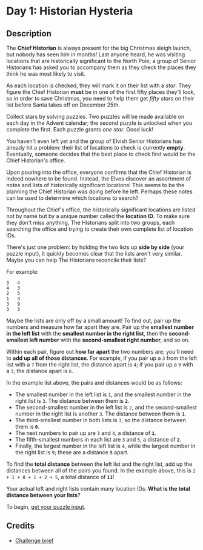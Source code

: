 # Day 1: Historian Hysteria

## Description

The **Chief Historian** is always present for the big Christmas sleigh launch,
but nobody has seen him in months! Last anyone heard, he was visiting locations
that are historically significant to the North Pole; a group of Senior
Historians has asked you to accompany them as they check the places they think
he was most likely to visit.

As each location is checked, they will mark it on their list with a _star_. They
figure the Chief Historian **must** be in one of the first fifty places they'll
look, so in order to save Christmas, you need to help them get _fifty stars_ on
their list before Santa takes off on December 25th.

Collect stars by solving puzzles. Two puzzles will be made available on each day
in the Advent calendar; the second puzzle is unlocked when you complete the
first. Each puzzle grants _one star_. Good luck!

You haven't even left yet and the group of Elvish Senior Historians has already
hit a problem: their list of locations to check is currently **empty**.
Eventually, someone decides that the best place to check first would be the
Chief Historian's office.

Upon pouring into the office, everyone confirms that the Chief Historian is
indeed nowhere to be found. Instead, the Elves discover an assortment of notes
and lists of historically significant locations! This seems to be the planning
the Chief Historian was doing before he left. Perhaps these notes can be used to
determine which locations to search?

Throughout the Chief's office, the historically significant locations are listed
not by name but by a unique number called the **location ID**. To make sure they
don't miss anything, The Historians split into two groups, each searching the
office and trying to create their own complete list of location IDs.

There's just one problem: by holding the two lists up **side by side** (your
puzzle input), it quickly becomes clear that the lists aren't very similar.
Maybe you can help The Historians reconcile their lists?

For example:

```text
3   4
4   3
2   5
1   3
3   9
3   3
```

Maybe the lists are only off by a small amount! To find out, pair up the numbers
and measure how far apart they are. Pair up the **smallest number in the left
list** with the **smallest number in the right list**, then the
**second-smallest left number** with the **second-smallest right number**, and
so on.

Within each pair, figure out **how far apart** the two numbers are; you'll need
to **add up all of those distances**. For example, if you pair up a `3` from the
left list with a `7` from the right list, the distance apart is `4`; if you pair
up a `9` with a `3`, the distance apart is `6`.

In the example list above, the pairs and distances would be as follows:

- The smallest number in the left list is `1`, and the smallest number in the
right list is `3`. The distance between them is **`2`**.
- The second-smallest number in the left list is `2`, and the second-smallest
number in the right list is another `3`. The distance between them is **`1`**.
- The third-smallest number in both lists is `3`, so the distance between them
is **`0`**.
- The next numbers to pair up are `3` and `4`, a distance of **`1`**.
- The fifth-smallest numbers in each list are `3` and `5`, a distance of
**`2`**.
- Finally, the largest number in the left list is `4`, while the largest number
in the right list is `9`; these are a distance **`5`** apart.

To find the **total distance** between the left list and the right list, add up
the distances between all of the pairs you found. In the example above, this is
`2 + 1 + 0 + 1 + 2 + 5`, a total distance of **`11`**!

Your actual left and right lists contain many location IDs. **What is the total
distance between your lists**?

To begin, [get your puzzle input](https://adventofcode.com/2024/day/1/input).

## Credits

- [Challenge brief](https://adventofcode.com/2024/day/1)
